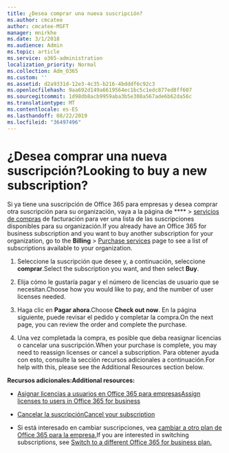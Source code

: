 ```yaml
---
title: ¿Desea comprar una nueva suscripción?
ms.author: cmcatee
author: cmcatee-MSFT
manager: mnirkhe
ms.date: 3/1/2018
ms.audience: Admin
ms.topic: article
ms.service: o365-administration
localization_priority: Normal
ms.collection: Adm_O365
ms.custom: ''
ms.assetid: d2a9331d-12e3-4c35-b216-4bdddf6c92c3
ms.openlocfilehash: 9aa692d149a6619564ec1bc5c1edc877ed8ff607
ms.sourcegitcommit: 1d98db8acb9959aba3b5e308a567ade6b62da56c
ms.translationtype: MT
ms.contentlocale: es-ES
ms.lasthandoff: 08/22/2019
ms.locfileid: "36497496"
---
```

# <a name="looking-to-buy-a-new-subscription"></a><span data-ttu-id="3bd9e-102">¿Desea comprar una nueva suscripción?</span><span class="sxs-lookup"><span data-stu-id="3bd9e-102">Looking to buy a new subscription?</span></span>

<span data-ttu-id="3bd9e-103">Si ya tiene una suscripción de Office 365 para empresas y desea comprar otra suscripción para su organización, vaya a la página de \*\*\*\* \> [servicios de compras](https://go.microsoft.com/fwlink/p/?linkid=868433) de facturación para ver una lista de las suscripciones disponibles para su organización.</span><span class="sxs-lookup"><span data-stu-id="3bd9e-103">If you already have an Office 365 for business subscription and you want to buy another subscription for your organization, go to the **Billing** \> [Purchase services](https://go.microsoft.com/fwlink/p/?linkid=868433) page to see a list of subscriptions available to your organization.</span></span>
 
1. <span data-ttu-id="3bd9e-104">Seleccione la suscripción que desee y, a continuación, seleccione **comprar**.</span><span class="sxs-lookup"><span data-stu-id="3bd9e-104">Select the subscription you want, and then select **Buy**.</span></span>

2. <span data-ttu-id="3bd9e-105">Elija cómo le gustaría pagar y el número de licencias de usuario que se necesitan.</span><span class="sxs-lookup"><span data-stu-id="3bd9e-105">Choose how you would like to pay, and the number of user licenses needed.</span></span>

3. <span data-ttu-id="3bd9e-106">Haga clic en **Pagar ahora**.</span><span class="sxs-lookup"><span data-stu-id="3bd9e-106">Choose **Check out now**.</span></span> <span data-ttu-id="3bd9e-107">En la página siguiente, puede revisar el pedido y completar la compra.</span><span class="sxs-lookup"><span data-stu-id="3bd9e-107">On the next page, you can review the order and complete the purchase.</span></span>

4. <span data-ttu-id="3bd9e-108">Una vez completada la compra, es posible que deba reasignar licencias o cancelar una suscripción.</span><span class="sxs-lookup"><span data-stu-id="3bd9e-108">When your purchase is complete, you may need to reassign licenses or cancel a subscription.</span></span> <span data-ttu-id="3bd9e-109">Para obtener ayuda con esto, consulte la sección recursos adicionales a continuación.</span><span class="sxs-lookup"><span data-stu-id="3bd9e-109">For help with this, please see the Additional Resources section below.</span></span>

 <span data-ttu-id="3bd9e-110">**Recursos adicionales:**</span><span class="sxs-lookup"><span data-stu-id="3bd9e-110">**Additional resources:**</span></span>
  
- [<span data-ttu-id="3bd9e-111">Asignar licencias a usuarios en Office 365 para empresas</span><span class="sxs-lookup"><span data-stu-id="3bd9e-111">Assign licenses to users in Office 365 for business</span></span>](https://docs.microsoft.com/office365/admin/subscriptions-and-billing/assign-licenses-to-users)
    
- [<span data-ttu-id="3bd9e-112">Cancelar la suscripción</span><span class="sxs-lookup"><span data-stu-id="3bd9e-112">Cancel your subscription</span></span>](https://docs.microsoft.com/office365/admin/subscriptions-and-billing/cancel-your-subscription)
    
- <span data-ttu-id="3bd9e-113">Si está interesado en cambiar suscripciones, vea [cambiar a otro plan de Office 365 para la empresa.](https://docs.microsoft.com/office365/admin/subscriptions-and-billing/switch-to-a-different-plan)</span><span class="sxs-lookup"><span data-stu-id="3bd9e-113">If you are interested in switching subscriptions, see [Switch to a different Office 365 for business plan.](https://docs.microsoft.com/office365/admin/subscriptions-and-billing/switch-to-a-different-plan)</span></span>